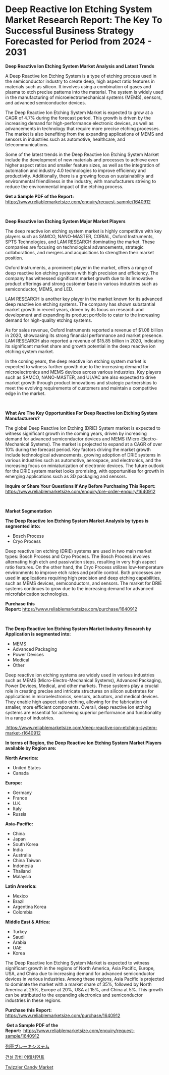 <p><h1>Deep Reactive Ion Etching System Market Research Report: The Key To Successful Business Strategy Forecasted for Period from 2024 - 2031</h1></p><p><strong>Deep Reactive Ion Etching System Market Analysis and Latest Trends</strong></p>
<p><p>A Deep Reactive Ion Etching System is a type of etching process used in the semiconductor industry to create deep, high aspect ratio features in materials such as silicon. It involves using a combination of gases and plasma to etch precise patterns into the material. The system is widely used in the manufacturing of microelectromechanical systems (MEMS), sensors, and advanced semiconductor devices.</p><p>The Deep Reactive Ion Etching System Market is expected to grow at a CAGR of 4.7% during the forecast period. This growth is driven by the increasing demand for high-performance electronic devices, as well as advancements in technology that require more precise etching processes. The market is also benefiting from the expanding applications of MEMS and sensors in industries such as automotive, healthcare, and telecommunications.</p><p>Some of the latest trends in the Deep Reactive Ion Etching System Market include the development of new materials and processes to achieve even higher aspect ratios and smaller feature sizes, as well as the integration of automation and industry 4.0 technologies to improve efficiency and productivity. Additionally, there is a growing focus on sustainability and environmental friendliness in the industry, with manufacturers striving to reduce the environmental impact of the etching process.</p></p>
<p><strong>Get a Sample PDF of the Report:&nbsp;</strong> <a href="https://www.reliablemarketsize.com/enquiry/request-sample/1640912">https://www.reliablemarketsize.com/enquiry/request-sample/1640912</a></p>
<p>&nbsp;</p>
<p><strong>Deep Reactive Ion Etching System Major Market Players</strong></p>
<p><p>The deep reactive ion etching system market is highly competitive with key players such as SAMCO, NANO-MASTER, CORIAL, Oxford Instruments, SPTS Technologies, and LAM RESEARCH dominating the market. These companies are focusing on technological advancements, strategic collaborations, and mergers and acquisitions to strengthen their market position.</p><p>Oxford Instruments, a prominent player in the market, offers a range of deep reactive ion etching systems with high precision and efficiency. The company has witnessed significant market growth due to its innovative product offerings and strong customer base in various industries such as semiconductor, MEMS, and LED.</p><p>LAM RESEARCH is another key player in the market known for its advanced deep reactive ion etching systems. The company has shown substantial market growth in recent years, driven by its focus on research and development and expanding its product portfolio to cater to the increasing demand for high-quality etching systems.</p><p>As for sales revenue, Oxford Instruments reported a revenue of $1.08 billion in 2020, showcasing its strong financial performance and market presence. LAM RESEARCH also reported a revenue of $15.85 billion in 2020, indicating its significant market share and growth potential in the deep reactive ion etching system market.</p><p>In the coming years, the deep reactive ion etching system market is expected to witness further growth due to the increasing demand for microelectronics and MEMS devices across various industries. Key players such as SAMCO, NANO-MASTER, and ULVAC are also expected to drive market growth through product innovations and strategic partnerships to meet the evolving requirements of customers and maintain a competitive edge in the market.</p></p>
<p>&nbsp;</p>
<p><strong>What Are The Key Opportunities For Deep Reactive Ion Etching System Manufacturers?</strong></p>
<p><p>The global Deep Reactive Ion Etching (DRIE) System market is expected to witness significant growth in the coming years, driven by increasing demand for advanced semiconductor devices and MEMS (Micro-Electro-Mechanical Systems). The market is projected to expand at a CAGR of over 10% during the forecast period. Key factors driving the market growth include technological advancements, growing adoption of DRIE systems in various industries such as automotive, aerospace, and electronics, and the increasing focus on miniaturization of electronic devices. The future outlook for the DRIE system market looks promising, with opportunities for growth in emerging applications such as 3D packaging and sensors.</p></p>
<p><strong>Inquire or Share Your Questions If Any Before Purchasing This Report:</strong> <a href="https://www.reliablemarketsize.com/enquiry/pre-order-enquiry/1640912">https://www.reliablemarketsize.com/enquiry/pre-order-enquiry/1640912</a></p>
<p>&nbsp;</p>
<p><strong>Market Segmentation</strong></p>
<p><strong>The Deep Reactive Ion Etching System Market Analysis by types is segmented into:</strong></p>
<p><ul><li>Bosch Process</li><li>Cryo Process</li></ul></p>
<p><p>Deep reactive ion etching (DRIE) systems are used in two main market types: Bosch Process and Cryo Process. The Bosch Process involves alternating high etch and passivation steps, resulting in very high aspect ratio features. On the other hand, the Cryo Process utilizes low-temperature environments to improve etch rates and profile control. Both processes are used in applications requiring high precision and deep etching capabilities, such as MEMS devices, semiconductors, and sensors. The market for DRIE systems continues to grow due to the increasing demand for advanced microfabrication technologies.</p></p>
<p><strong>Purchase this Report:&nbsp;</strong><a href="https://www.reliablemarketsize.com/purchase/1640912">https://www.reliablemarketsize.com/purchase/1640912</a></p>
<p>&nbsp;</p>
<p><strong>The Deep Reactive Ion Etching System Market Industry Research by Application is segmented into:</strong></p>
<p><ul><li>MEMS</li><li>Advanced Packaging</li><li>Power Devices</li><li>Medical</li><li>Other</li></ul></p>
<p><p>Deep reactive ion etching systems are widely used in various industries such as MEMS (Micro-Electro-Mechanical Systems), Advanced Packaging, Power Devices, Medical, and other markets. These systems play a crucial role in creating precise and intricate structures on silicon substrates for applications in microelectronics, sensors, actuators, and medical devices. They enable high aspect ratio etching, allowing for the fabrication of smaller, more efficient components. Overall, deep reactive ion etching systems are essential for achieving superior performance and functionality in a range of industries.</p></p>
<p><a href="https://www.reliablemarketsize.com/deep-reactive-ion-etching-system-market-r1640912">&nbsp;https://www.reliablemarketsize.com/deep-reactive-ion-etching-system-market-r1640912</a></p>
<p><strong>In terms of Region, the Deep Reactive Ion Etching System Market Players available by Region are:</strong></p>
<p>
    <p> <strong> North America: </strong>
        <ul>
            <li>United States</li>
            <li>Canada</li>
        </ul>
        </p> 
    <p> <strong> Europe: </strong>
        <ul>
            <li>Germany</li>
            <li>France</li>
            <li>U.K.</li>
            <li>Italy</li>
            <li>Russia</li>
        </ul>
        </p> 
    <p> <strong> Asia-Pacific: </strong>
        <ul>
            <li>China</li>
            <li>Japan</li>
            <li>South Korea</li>
            <li>India</li>
            <li>Australia</li>
            <li>China Taiwan</li>
            <li>Indonesia</li>
            <li>Thailand</li>
            <li>Malaysia</li>
        </ul>
        </p> 
    <p> <strong> Latin America: </strong>
        <ul>
            <li>Mexico</li>
            <li>Brazil</li>
            <li>Argentina Korea</li>
            <li>Colombia</li>
        </ul>
        </p> 
    <p> <strong> Middle East & Africa: </strong>
        <ul>
            <li>Turkey</li>
            <li>Saudi</li>
            <li>Arabia</li>
            <li>UAE</li>
            <li>Korea</li>
        </ul>
    </p>
    </p>
<p><p>The Deep Reactive Ion Etching System Market is expected to witness significant growth in the regions of North America, Asia Pacific, Europe, USA, and China due to increasing demand for advanced semiconductor devices in various industries. Among these regions, Asia Pacific is projected to dominate the market with a market share of 35%, followed by North America at 25%, Europe at 20%, USA at 15%, and China at 5%. This growth can be attributed to the expanding electronics and semiconductor industries in these regions.</p></p>
<p><strong>Purchase this Report: </strong><a href="https://www.reliablemarketsize.com/purchase/1640912">https://www.reliablemarketsize.com/purchase/1640912</a></p>
<p>&nbsp;<strong>Get a Sample PDF of the Report:&nbsp;&nbsp;</strong><a href="https://www.reliablemarketsize.com/enquiry/request-sample/1640912">https://www.reliablemarketsize.com/enquiry/request-sample/1640912</a></p>
<p><strong></strong></p>
<p><p><a href="https://github.com/zjkmgcs938405/Market-Research-Report-List-3/blob/main/651203737358.md">列車ブレーキシステム</a></p><p><a href="https://github.com/KellyLyncyh543964/Market-Research-Report-List-3/blob/main/279052947976.md">건설 장비 어태치먼트</a></p><p><a href="https://github.com/Bryanturray6576/Market-Research-Report-List-1/blob/main/twizzler-candy-market.md">Twizzler Candy Market</a></p></p>